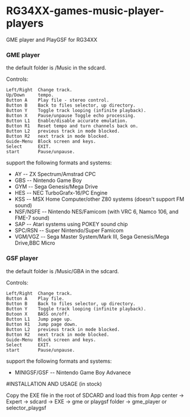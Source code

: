 # RG34XX-games-music-player-players
GME player and PlayGSF for RG34XX

### GME player ###

the default folder is /Music in the sdcard.

Controls:

```
Left/Right  Change track.
Up/Down     tempo.
Button A    Play file - stereo control.
Button B    Back to files selector, up directory.
Button Y    Toggle track looping (infinite playback).
Button X    Pause/unpause Toggle echo processing.
Button L1   Enable/disable accurate emulation.
Button R1   Reset tempo and turn channels back on.
Button L2   previeus track in mode blocked.
Button R2   next track in mode blocked.
Guide-Menu  Block screen and keys.
Select      EXIT.
start       Pause/unpause.
```
support the following formats and systems:

- AY --  ZX Spectrum/Amstrad CPC
- GBS -- Nintendo Game Boy
- GYM -- Sega Genesis/Mega Drive
- HES -- NEC TurboGrafx-16/PC Engine
- KSS -- MSX Home Computer/other Z80 systems (doesn't support FM sound)
- NSF/NSFE -- Nintendo NES/Famicom (with VRC 6, Namco 106, and FME-7 sound)
- SAP -- Atari systems using POKEY sound chip
- SPC/RSN -- Super Nintendo/Super Famicom
- VGM/VGZ -- Sega Master System/Mark III, Sega Genesis/Mega Drive,BBC Micro


### GSF player ###

the default folder is /Music/GBA in the sdcard.

Controls:

```
Left/Right  Change track.
Button A    Play file.
Button B    Back to files selector, up directory.
Button Y    Toggle track looping (infinite playback).
Butoon X    BASS on/off.
Button L1   Jump page up.
Button R1   Jump page down.
Button L2   previeus track in mode blocked.
Button R2   next track in mode blocked.
Guide-Menu  Block screen and keys.
Select      EXIT.
start       Pause/unpause.
```
support the following formats and systems:

- MINIGSF/GSF -- Nintendo Game Boy Advanece

#INSTALLATION AND USAGE (in stock)

Copy the EXE file in the root of SDCARD and load this from App center -> Expert -> sdcard -> EXE -> gme or playgsf folder -> gme_player or selector_playgsf
